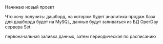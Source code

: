 Начинаю новый проект

Что хочу получить:
дашборд, на котором будет аналитика продаж
база для дашборда будет на MySQL, данные будут заливаться из БД OperDay сервера Set

первоначальная заливка данных, затем периодическая по расписанию
